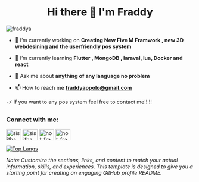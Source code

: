 <h1 align="center">Hi there 👋 I'm Fraddy</h1>

<p align="left"> <img src="https://komarev.com/ghpvc/?username=fraddya&label=Profile%20views&color=0e75b6&style=flat" alt="fraddya" /> </p>

- 🔭 I’m currently working on **Creating New Five M Framwork , new 3D webdesining and the userfriendly pos system**

- 🌱 I’m currently learning **Flutter , MongoDB , laraval, lua, Docker and react**

- 💬 Ask me about **anything of any language no problem**

- 📫 How to reach me **fraddyappolo@gmail.com**

-⚡ If you want to any pos system feel free to contact me!!!!!

<h3 align="left">Connect with me:</h3>
<p align="left">
<a href="https://linkedin.com/in/sisitha-liyanage-2486a3224" target="blank"><img align="center" src="https://raw.githubusercontent.com/rahuldkjain/github-profile-readme-generator/master/src/images/icons/Social/linked-in-alt.svg" alt="sisitha liyanage" height="30" width="40" /></a>
<a href="https://fb.com/sisitha.liyanage.9" target="blank"><img align="center" src="https://raw.githubusercontent.com/rahuldkjain/github-profile-readme-generator/master/src/images/icons/Social/facebook.svg" alt="sisitha liyanage" height="30" width="40" /></a>
<a href="https://instagram.com/not_fraddy_xd" target="blank"><img align="center" src="https://raw.githubusercontent.com/rahuldkjain/github-profile-readme-generator/master/src/images/icons/Social/instagram.svg" alt="not_fraddy_xd" height="30" width="40" /></a>
<a href="https://www.youtube.com/@fraddygaming3141" target="blank"><img align="center" src="https://raw.githubusercontent.com/rahuldkjain/github-profile-readme-generator/master/src/images/icons/Social/youtube.svg" alt="not_fraddy_xd" height="30" width="40" /></a>
</p>

<!--![FraddyTM's GitHub stats](https://github-readme-stats.vercel.app/api?username=fraddya&show_icons=true&theme=radical)-->


[![Top Langs](https://github-readme-stats.vercel.app/api/top-langs/?username=fraddya)](https://github.com/fraddya/github-readme-stats)

<!--[![willianrod's wakatime stats](https://github-readme-stats.vercel.app/api/wakatime?username=willianrod)](https://github.com/anuraghazra/github-readme-stats)-->




*Note: Customize the sections, links, and content to match your actual information, skills, and experiences. This template is designed to give you a starting point for creating an engaging GitHub profile README.*

